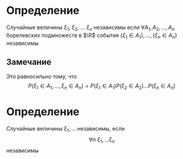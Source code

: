 # Определение
Случайные величины $\xi_1$, $\xi_2$, ... $\xi_n$ независимы если $\forall A_1, A_2, ..., A_n$  борелевских подмножеств в $\R$ события $\{\xi_1 \in A_1 \}, ..., \{\xi_n \in A_n \}$  независимы
##  Замечание
Это равносильно тому, что
$$P(\xi_1 \in A_1, ..., \xi_n \in A_n) = P(\xi_1 \in A_1) P(\xi_2 \in A_2) ... P(\xi_n \in A_n)$$
# Определение
Случайные величины $\xi_1, ...$ независимы, если $$\forall n \ \xi_1, ... \xi_n$$ независимы